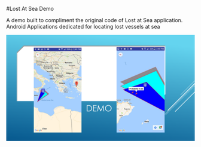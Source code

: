 #Lost At Sea Demo

A demo built to compliment the original code of Lost at Sea application. 
Android Applications dedicated for locating lost vessels at sea

![Screenshot](demo.png)
